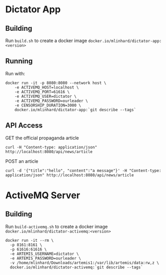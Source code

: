 # Dictator App

## Building

Run `build.sh` to create a docker image `docker.io/mlinhard/dictator-app:<version>`

## Running

Run with:

```
docker run -it -p 8080:8080 --network host \
    -e ACTIVEMQ_HOST=localhost \
    -e ACTIVEMQ_PORT=61616 \
    -e ACTIVEMQ_USER=dictator \
    -e ACTIVEMQ_PASSWORD=ourleader \
    -e CENSORSHIP_DURATION=3000 \
    docker.io/mlinhard/dictator-app:`git describe --tags`
```

## API Access

GET the official propaganda article

```
curl -H "Content-type: application/json" http://localhost:8080/api/news/article
```

POST an article

```
curl -d '{"title":"hello", "content":"a message"}' -H "Content-type: application/json" http://localhost:8080/api/news/article
```


# ActiveMQ Server

## Building

Run `build-activemq.sh` to create a docker image `docker.io/mlinhard/dictator-activemq:<version>`

```
docker run -it --rm \
  -p 8161:8161 \
  -p 61616:61616 \
  -e ARTEMIS_USERNAME=dictator \
  -e ARTEMIS_PASSWORD=ourleader \
  -v /home/mlinhard/Downloads/artemis1:/var/lib/artemis/data:rw,z \
  docker.io/mlinhard/dictator-activemq:`git describe --tags`
```


